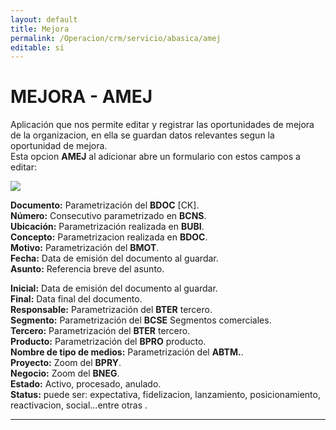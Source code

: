 ```yaml
---  
layout: default  
title: Mejora  
permalink: /Operacion/crm/servicio/abasica/amej  
editable: si  
---  
```


# MEJORA - AMEJ   

Aplicación que nos permite editar y registrar las oportunidades de mejora de la organizacion, en ella se guardan datos relevantes segun la oportunidad de mejora.   
Esta opcion **AMEJ** al adicionar abre un formulario con estos campos a editar:  

![](acam1.png)  

**Documento:**  Parametrización del **BDOC** [CK].  
**Número:**  Consecutivo parametrizado en **BCNS**.  
**Ubicación:**  Parametrización realizada en **BUBI**.  
**Concepto:**  Parametrizacion realizada en **BDOC**.  
**Motivo:**  Parametrización del **BMOT**.   
**Fecha:**  Data de emisión del documento al guardar.  
**Asunto:** Referencia breve del asunto.  

**Inicial:** Data de emisión del documento al guardar.  
**Final:** Data final del documento.  
**Responsable:** Parametrización del **BTER** tercero.  
**Segmento:** Parametrización del **BCSE** Segmentos comerciales.  
**Tercero:** Parametrización del **BTER** tercero.  
**Producto:** Parametrización del **BPRO** producto.  
**Nombre de tipo de medios:**  Parametrización del **ABTM.**.  
**Proyecto:** Zoom del **BPRY**.  
**Negocio:** Zoom del **BNEG**.  
**Estado:** Activo, procesado, anulado.  
**Status:** puede ser: expectativa, fidelizacion, lanzamiento, posicionamiento, reactivacion, social...entre otras .  


********




